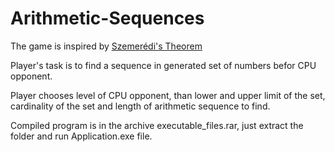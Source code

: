 # Arithmetic-Sequences

The game is inspired by [Szemerédi's Theorem](http://mathworld.wolfram.com/SzemeredisTheorem.html)

Player's task is to find a sequence in generated set of numbers befor CPU opponent. 

Player chooses level of CPU opponent, than lower and upper limit of the set, 
cardinality of the set and length of arithmetic sequence to find.

Compiled program is in the archive executable_files.rar, just extract the folder and run Application.exe file.

